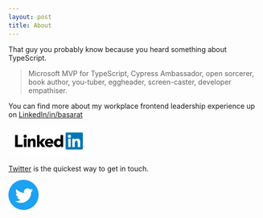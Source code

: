 ```yaml
---
layout: post
title: About
---
```


That guy you probably know because you heard something about TypeScript.

> Microsoft MVP for TypeScript, Cypress Ambassador, open sorcerer, book author, you-tuber, eggheader, screen-caster, developer empathiser.

You can find more about my workplace frontend leadership experience up on [LinkedIn/in/basarat](https://linkedin.com/in/basarat)

<a href="https://linkedin.com/in/basarat"><img height="60px" src="/img/linkedin.png"/></a>

[Twitter](https://twitter.com/basarat) is the quickest way to get in touch.

<a href="https://twitter.com/basarat"><img height="60px" src="/img/twitter.png"/></a>

